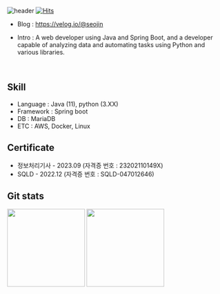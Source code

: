 
![header](https://capsule-render.vercel.app/api?type=Venom&color=auto&height=300&section=header&text=Welcome!&fontSize=30&descFontSize=20)
[![Hits](https://hits.seeyoufarm.com/api/count/incr/badge.svg?url=https%3A%2F%2Fgithub.com%2Fmin-0&count_bg=%2345DF22&title_bg=%23555555&icon=github.svg&icon_color=%23FFE4C4&title=hits&edge_flat=false)](https://hits.seeyoufarm.com)

- Blog : https://velog.io/@seojin 

- Intro : A web developer using Java and Spring Boot, and a developer capable of analyzing data and automating tasks using Python and various libraries.


<br/>  

## Skill 
- Language : Java (11), python (3.XX)
- Framework : Spring boot
- DB : MariaDB
- ETC : AWS, Docker, Linux

## Certificate
- 정보처리기사 - 2023.09
(자격증 번호 : 23202110149X)
- SQLD - 2022.12
(자격증 번호 : SQLD-047012646)

## Git stats
<p>
  <img height="180em" src="https://github-readme-stats.vercel.app/api?username=7zrv&count_private=true&show_icons=true&theme=radical">
  <img height="180em" src="https://github-readme-stats.vercel.app/api/top-langs/?username=7zrv&layout=compact&theme=radical&exclude_repo=dap__?hide=javascript,html,css,JupyterNotebook">
</p>
<br/>



